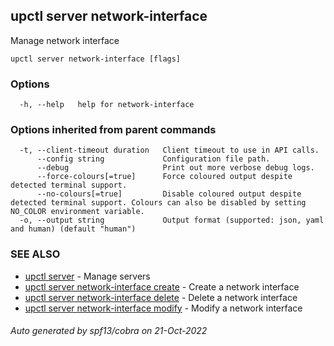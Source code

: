 ## upctl server network-interface

Manage network interface

```
upctl server network-interface [flags]
```

### Options

```
  -h, --help   help for network-interface
```

### Options inherited from parent commands

```
  -t, --client-timeout duration   Client timeout to use in API calls.
      --config string             Configuration file path.
      --debug                     Print out more verbose debug logs.
      --force-colours[=true]      Force coloured output despite detected terminal support.
      --no-colours[=true]         Disable coloured output despite detected terminal support. Colours can also be disabled by setting NO_COLOR environment variable.
  -o, --output string             Output format (supported: json, yaml and human) (default "human")
```

### SEE ALSO

* [upctl server](upctl_server.md)	 - Manage servers
* [upctl server network-interface create](upctl_server_network-interface_create.md)	 - Create a network interface
* [upctl server network-interface delete](upctl_server_network-interface_delete.md)	 - Delete a network interface
* [upctl server network-interface modify](upctl_server_network-interface_modify.md)	 - Modify a network interface

###### Auto generated by spf13/cobra on 21-Oct-2022
